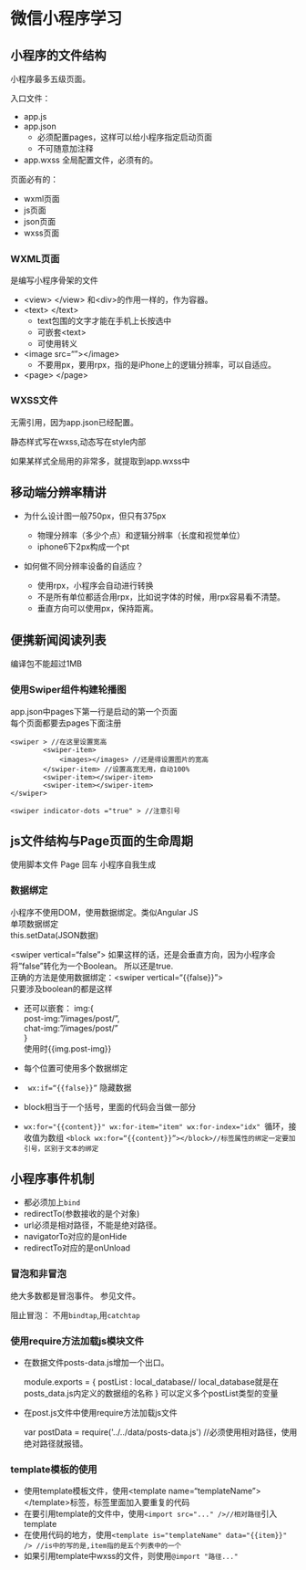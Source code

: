 # 微信小程序学习

## 小程序的文件结构
小程序最多五级页面。

入口文件：  

- app.js
- app.json
	- 必须配置pages，这样可以给小程序指定启动页面
	- 不可随意加注释
- app.wxss
全局配置文件，必须有的。

页面必有的：

- wxml页面
- js页面
- json页面
- wxss页面

### WXML页面
是编写小程序骨架的文件

- \<view\> \</view\> 和\<div\>的作用一样的，作为容器。
- \<text\> \</text\>
	- text包围的文字才能在手机上长按选中
	- 可嵌套\<text\>
	- 可使用转义
- \<image src=“”\>\</image\>
	- 不要用px，要用rpx，指的是iPhone上的逻辑分辨率，可以自适应。
- \<page\> \</page\>


### WXSS文件
无需引用，因为app.json已经配置。  

静态样式写在wxss,动态写在style内部 

如果某样式全局用的非常多，就提取到app.wxss中

## 移动端分辨率精讲

- 为什么设计图一般750px，但只有375px
	- 物理分辨率（多少个点）和逻辑分辨率（长度和视觉单位）
	- iphone6下2px构成一个pt

- 如何做不同分辨率设备的自适应？
	- 使用rpx，小程序会自动进行转换
	- 不是所有单位都适合用rpx，比如说字体的时候，用rpx容易看不清楚。
	- 垂直方向可以使用px，保持距离。


## 便携新闻阅读列表
编译包不能超过1MB

### 使用Swiper组件构建轮播图
app.json中pages下第一行是启动的第一个页面  
每个页面都要去pages下面注册

	<swiper > //在这里设置宽高
	        <swiper-item>
	            <images></images> //还是得设置图片的宽高
	        </swiper-item> //设置高宽无用，自动100%
	        <swiper-item></swiper-item>
	        <swiper-item></swiper-item>
	</swiper>
	
	<swiper indicator-dots ="true" > //注意引号

## js文件结构与Page页面的生命周期
使用脚本文件
Page 回车 小程序自我生成  

### 数据绑定
小程序不使用DOM，使用数据绑定。类似Angular JS  
单项数据绑定  
this.setData(JSON数据)  

\<swiper vertical=“false”\> 如果这样的话，还是会垂直方向，因为小程序会将”false”转化为一个Boolean。 所以还是true.  
正确的方法是使用数据绑定：\<swiper vertical=“{{false}}”\>  
只要涉及boolean的都是这样

- 还可以嵌套： img:{  
	post-img:”/images/post/”,  
	chat-img:”/images/post/”  
	 }  
	使用时{{img.post-img}}  
- 每个位置可使用多个数据绑定
- ` wx:if=“{{false}}”` 隐藏数据

- block相当于一个括号，里面的代码会当做一部分
- `wx:for="{{content}}" wx:for-item="item" wx:for-index="idx" `循环，接收值为数组
`<block wx:for=“{{content}}”></block>//标签属性的绑定一定要加引号，区别于文本的绑定 `

## 小程序事件机制

- 都必须加上`bind`
- redirectTo(参数接收的是个对象)
- url必须是相对路径，不能是绝对路径。
- navigatorTo对应的是onHide
- redirectTo对应的是onUnload

### 冒泡和非冒泡
绝大多数都是冒泡事件。  参见文件。

阻止冒泡： 不用`bindtap`,用`catchtap`

### 使用require方法加载js模块文件
- 在数据文件posts-data.js增加一个出口。  

	module.exports  = {
	        postList : local_database// local_database就是在posts_data.js内定义的数据组的名称
	}
	可以定义多个postList类型的变量

- 在post.js文件中使用require方法加载js文件

	var postData = require('../../data/posts-data.js') //必须使用相对路径，使用绝对路径就报错。

### template模板的使用
- 使用template模板文件，使用\<template name=“templateName”\>\</template\>标签，标签里面加入要重复的代码  
- 在要引用template的文件中，使用`<import src="..." />//相对路径`引入template
- 在使用代码的地方，使用`<template is="templateName" data="{{item}}" /> //is中的写的是,item指的是五个列表中的一个`
- 如果引用template中wxss的文件，则使用`@import "路径..."`